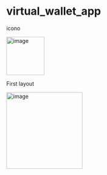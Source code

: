 # virtual_wallet_app

icono

<img src="https://github.com/GiulianoNC/virtualWallet/assets/70980712/9e8d4564-067d-4e75-9691-1006c61f2c76" width="100" alt="image">


First layout

<img src="https://github.com/GiulianoNC/virtualWallet/assets/70980712/0054950e-4a0b-4beb-93d7-f20267b63645" width="200" alt="image">

